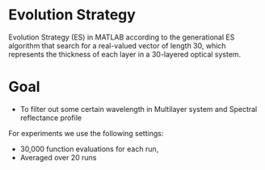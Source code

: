 # Evolution Strategy

Evolution Strategy (ES) in MATLAB according to the generational ES algorithm that search for a real-valued vector of length 30, which represents the thickness of each layer in a 30-layered optical system.


# Goal
* To filter out some certain wavelength in Multilayer system and Spectral reflectance profile


For experiments we use the following settings: 

* 30,000 function evaluations for each run,
* Averaged over 20 runs 